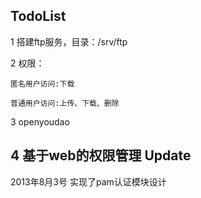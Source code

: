 TodoList
--------------
1 搭建ftp服务，目录：/srv/ftp

2 权限：

	匿名用户访问:下载

	普通用户访问:上传、下载、删除

3 openyoudao

4 基于web的权限管理
Update
--------------
2013年8月3号  实现了pam认证模块设计
	
